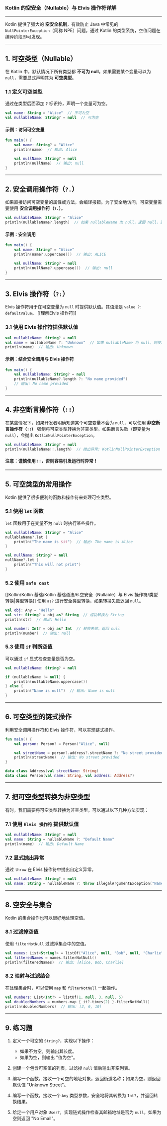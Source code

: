 ### **Kotlin 的空安全（Nullable）与 Elvis 操作符详解**

---

Kotlin 提供了强大的 **空安全机制**，有效防止 Java 中常见的 `NullPointerException`（简称 NPE）问题。通过 Kotlin 的类型系统，空值问题在编译阶段即可发现。

---

## **1. 可空类型（Nullable）**

在 Kotlin 中，默认情况下所有类型都 **不可为 null**。如果需要某个变量可以为 `null`，需要显式声明其为 **可空类型**。

### **1.1 定义可空类型**

通过在类型后面添加 **`?`** 标识符，声明一个变量可为空。

```kotlin
val name: String = "Alice"  // 不可为空
val nullableName: String? = null  // 可为空
```

#### **示例：访问可空变量**

```kotlin
fun main() {
    val name: String? = "Alice"
    println(name)  // 输出: Alice

    val nullName: String? = null
    println(nullName)  // 输出: null
}
```

---

## **2. 安全调用操作符（`?.`）**

如果直接访问可空变量的属性或方法，会编译报错。为了安全地访问，可空变量需要使用 **安全调用操作符（`?.`）**。

```kotlin
val nullableName: String? = "Alice"
println(nullableName?.length)  // 如果 nullableName 为 null，返回 null，否则返回其长度
```

#### **示例：安全调用**

```kotlin
fun main() {
    val name: String? = "Alice"
    println(name?.uppercase())  // 输出: ALICE

    val nullName: String? = null
    println(nullName?.uppercase())  // 输出: null
}
```

---

## **3. Elvis 操作符（`?:`）**

Elvis 操作符用于在可空变量为 `null` 时提供默认值。其语法是 `value ?: defaultValue`。
[[理解Elvis 操作符]]
### **3.1 使用 Elvis 操作符提供默认值**

```kotlin
val nullableName: String? = null
val name = nullableName ?: "Unknown"  // 如果 nullableName 为 null，则使用 "Unknown"
println(name)  // 输出: Unknown
```

#### **示例：结合安全调用与 Elvis 操作符**

```kotlin
fun main() {
    val nullableName: String? = null
    println(nullableName?.length ?: "No name provided")  
    // 输出: No name provided
}
```

---

## **4. 非空断言操作符（`!!`）**

在某些情况下，如果开发者明确知道某个可空变量不会为 `null`，可以使用 **非空断言操作符（`!!`）** 强制将可空类型转换为非空类型。如果断言失败（即变量为 `null`），会抛出 `KotlinNullPointerException`。

```kotlin
val nullableName: String? = null
println(nullableName!!.length)  // 抛出异常: KotlinNullPointerException
```

#### **注意：谨慎使用 `!!`，否则容易引发运行时异常！**

---

## **5. 可空类型的常用操作**

Kotlin 提供了很多便利的函数和操作符来处理可空类型。

### **5.1 使用 `let` 函数**

`let` 函数用于在变量不为 `null` 时执行某些操作。

```kotlin
val nullableName: String? = "Alice"
nullableName?.let {
    println("The name is $it")  // 输出: The name is Alice
}

val nullName: String? = null
nullName?.let {
    println("This will not print")
}
```

### **5.2 使用 `safe cast`**
[[Kotlin/Kotlin 基础/Kotlin 基础语法/6.空安全（Nullable）与 Elvis 操作符/类型转换|类型转换]]
使用 `as?` 进行安全类型转换，如果转换失败返回 `null`。

```kotlin
val obj: Any = "Hello"
val str: String? = obj as? String  // 成功转换为 String
println(str)  // 输出: Hello

val number: Int? = obj as? Int  // 转换失败，返回 null
println(number)  // 输出: null
```

### **5.3 使用 `if` 判断空值**

可以通过 `if` 显式检查变量是否为空。

```kotlin
val nullableName: String? = null

if (nullableName != null) {
    println(nullableName.uppercase())
} else {
    println("Name is null")  // 输出: Name is null
}
```

---

## **6. 可空类型的链式操作**

利用安全调用操作符和 Elvis 操作符，可以实现链式操作。

```kotlin
fun main() {
    val person: Person? = Person("Alice", null)

    val streetName = person?.address?.streetName ?: "No street provided"
    println(streetName)  // 输出: No street provided
}

data class Address(val streetName: String)
data class Person(val name: String, val address: Address?)
```

---

## **7. 把可空类型转换为非空类型**

有时，我们需要将可空类型转换为非空类型，可以通过以下几种方法实现：

### **7.1 使用 `Elvis 操作符` 提供默认值**

```kotlin
val nullableName: String? = null
val name: String = nullableName ?: "Default Name"
println(name)  // 输出: Default Name
```

### **7.2 显式抛出异常**

通过 `throw` 在 Elvis 操作符中抛出自定义异常。

```kotlin
val nullableName: String? = null
val name: String = nullableName ?: throw IllegalArgumentException("Name cannot be null")
```

---

## **8. 空安全与集合**

Kotlin 的集合操作也可以很好地处理空值。

### **8.1 过滤掉空值**

使用 `filterNotNull` 过滤掉集合中的空值。

```kotlin
val names: List<String?> = listOf("Alice", null, "Bob", null, "Charlie")
val filteredNames = names.filterNotNull()
println(filteredNames)  // 输出: [Alice, Bob, Charlie]
```

### **8.2 映射与过滤结合**

在处理集合时，可以使用 `map` 和 `filterNotNull` 一起操作。

```kotlin
val numbers: List<Int?> = listOf(1, null, 3, null, 5)
val doubledNumbers = numbers.map { it?.times(2) }.filterNotNull()
println(doubledNumbers)  // 输出: [2, 6, 10]
```

---

## **9. 练习题**

1. 定义一个可空的 `String?`，实现以下操作：
    
    - 如果不为空，则输出其长度。
    - 如果为空，则输出 "值为空"。
2. 创建一个包含可空值的列表，过滤掉 `null` 值后输出非空列表。
    
3. 编写一个函数，接收一个可空的地址对象，返回街道名称；如果为空，则返回默认值 "Unknown Street"。
    
4. 编写一个函数，接收一个 `Any` 类型参数，安全地将其转换为 `Int?`，并返回转换结果。
    
5. 给定一个用户对象 `User?`，实现链式操作检查其邮箱地址是否为 `null`，如果为空则返回 "No Email"。